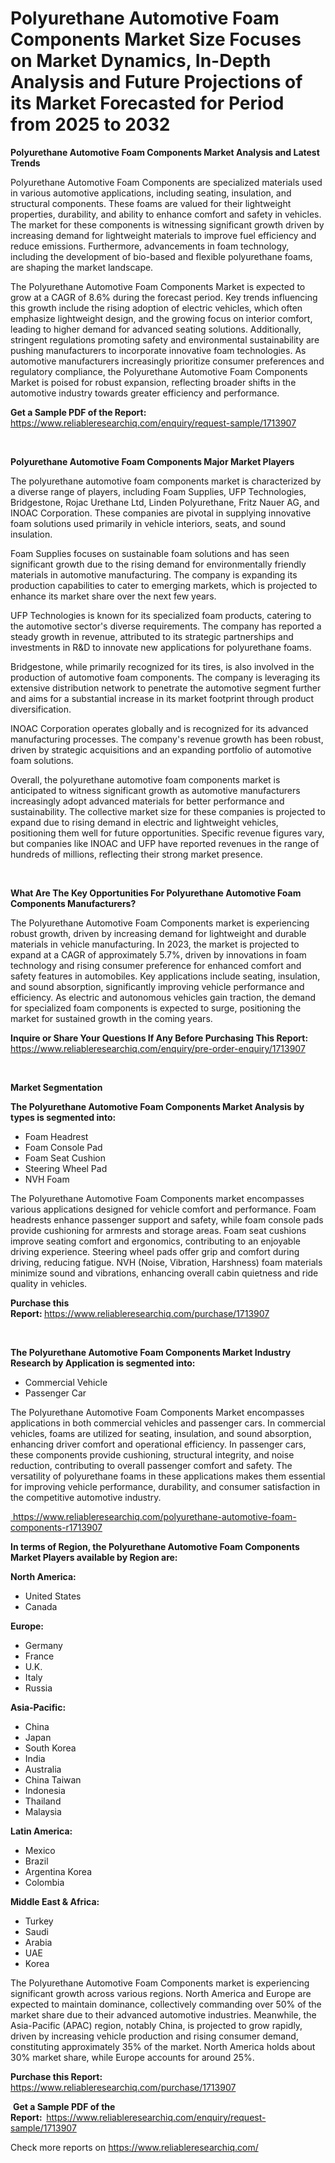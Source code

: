 <p><h1>Polyurethane Automotive Foam Components Market Size Focuses on Market Dynamics, In-Depth Analysis and Future Projections of its Market Forecasted for Period from 2025 to 2032</h1></p><p><strong>Polyurethane Automotive Foam Components Market Analysis and Latest Trends</strong></p>
<p><p>Polyurethane Automotive Foam Components are specialized materials used in various automotive applications, including seating, insulation, and structural components. These foams are valued for their lightweight properties, durability, and ability to enhance comfort and safety in vehicles. The market for these components is witnessing significant growth driven by increasing demand for lightweight materials to improve fuel efficiency and reduce emissions. Furthermore, advancements in foam technology, including the development of bio-based and flexible polyurethane foams, are shaping the market landscape.</p><p>The Polyurethane Automotive Foam Components Market is expected to grow at a CAGR of 8.6% during the forecast period. Key trends influencing this growth include the rising adoption of electric vehicles, which often emphasize lightweight design, and the growing focus on interior comfort, leading to higher demand for advanced seating solutions. Additionally, stringent regulations promoting safety and environmental sustainability are pushing manufacturers to incorporate innovative foam technologies. As automotive manufacturers increasingly prioritize consumer preferences and regulatory compliance, the Polyurethane Automotive Foam Components Market is poised for robust expansion, reflecting broader shifts in the automotive industry towards greater efficiency and performance.</p></p>
<p><strong>Get a Sample PDF of the Report:&nbsp;</strong> <a href="https://www.reliableresearchiq.com/enquiry/request-sample/1713907?utm_campaign=1834&utm_medium=2&utm_source=Github&utm_content=ia&utm_term=11012025&utm_id=polyurethane-automotive-foam-components">https://www.reliableresearchiq.com/enquiry/request-sample/1713907</a></p>
<p>&nbsp;</p>
<p><strong>Polyurethane Automotive Foam Components Major Market Players</strong></p>
<p><p>The polyurethane automotive foam components market is characterized by a diverse range of players, including Foam Supplies, UFP Technologies, Bridgestone, Rojac Urethane Ltd, Linden Polyurethane, Fritz Nauer AG, and INOAC Corporation. These companies are pivotal in supplying innovative foam solutions used primarily in vehicle interiors, seats, and sound insulation.</p><p>Foam Supplies focuses on sustainable foam solutions and has seen significant growth due to the rising demand for environmentally friendly materials in automotive manufacturing. The company is expanding its production capabilities to cater to emerging markets, which is projected to enhance its market share over the next few years.</p><p>UFP Technologies is known for its specialized foam products, catering to the automotive sector's diverse requirements. The company has reported a steady growth in revenue, attributed to its strategic partnerships and investments in R&D to innovate new applications for polyurethane foams.</p><p>Bridgestone, while primarily recognized for its tires, is also involved in the production of automotive foam components. The company is leveraging its extensive distribution network to penetrate the automotive segment further and aims for a substantial increase in its market footprint through product diversification.</p><p>INOAC Corporation operates globally and is recognized for its advanced manufacturing processes. The company's revenue growth has been robust, driven by strategic acquisitions and an expanding portfolio of automotive foam solutions.</p><p>Overall, the polyurethane automotive foam components market is anticipated to witness significant growth as automotive manufacturers increasingly adopt advanced materials for better performance and sustainability. The collective market size for these companies is projected to expand due to rising demand in electric and lightweight vehicles, positioning them well for future opportunities. Specific revenue figures vary, but companies like INOAC and UFP have reported revenues in the range of hundreds of millions, reflecting their strong market presence.</p></p>
<p>&nbsp;</p>
<p><strong>What Are The Key Opportunities For Polyurethane Automotive Foam Components Manufacturers?</strong></p>
<p><p>The Polyurethane Automotive Foam Components market is experiencing robust growth, driven by increasing demand for lightweight and durable materials in vehicle manufacturing. In 2023, the market is projected to expand at a CAGR of approximately 5.7%, driven by innovations in foam technology and rising consumer preference for enhanced comfort and safety features in automobiles. Key applications include seating, insulation, and sound absorption, significantly improving vehicle performance and efficiency. As electric and autonomous vehicles gain traction, the demand for specialized foam components is expected to surge, positioning the market for sustained growth in the coming years.</p></p>
<p><strong>Inquire or Share Your Questions If Any Before Purchasing This Report:</strong> <a href="https://www.reliableresearchiq.com/enquiry/pre-order-enquiry/1713907?utm_campaign=1834&utm_medium=2&utm_source=Github&utm_content=ia&utm_term=11012025&utm_id=polyurethane-automotive-foam-components">https://www.reliableresearchiq.com/enquiry/pre-order-enquiry/1713907</a></p>
<p>&nbsp;</p>
<p><strong>Market Segmentation</strong></p>
<p><strong>The Polyurethane Automotive Foam Components Market Analysis by types is segmented into:</strong></p>
<p><ul><li>Foam Headrest</li><li>Foam Console Pad</li><li>Foam Seat Cushion</li><li>Steering Wheel Pad</li><li>NVH Foam</li></ul></p>
<p><p>The Polyurethane Automotive Foam Components market encompasses various applications designed for vehicle comfort and performance. Foam headrests enhance passenger support and safety, while foam console pads provide cushioning for armrests and storage areas. Foam seat cushions improve seating comfort and ergonomics, contributing to an enjoyable driving experience. Steering wheel pads offer grip and comfort during driving, reducing fatigue. NVH (Noise, Vibration, Harshness) foam materials minimize sound and vibrations, enhancing overall cabin quietness and ride quality in vehicles.</p></p>
<p><strong>Purchase this Report:&nbsp;</strong><a href="https://www.reliableresearchiq.com/purchase/1713907?utm_campaign=1834&utm_medium=2&utm_source=Github&utm_content=ia&utm_term=11012025&utm_id=polyurethane-automotive-foam-components">https://www.reliableresearchiq.com/purchase/1713907</a></p>
<p>&nbsp;</p>
<p><strong>The Polyurethane Automotive Foam Components Market Industry Research by Application is segmented into:</strong></p>
<p><ul><li>Commercial Vehicle</li><li>Passenger Car</li></ul></p>
<p><p>The Polyurethane Automotive Foam Components Market encompasses applications in both commercial vehicles and passenger cars. In commercial vehicles, foams are utilized for seating, insulation, and sound absorption, enhancing driver comfort and operational efficiency. In passenger cars, these components provide cushioning, structural integrity, and noise reduction, contributing to overall passenger comfort and safety. The versatility of polyurethane foams in these applications makes them essential for improving vehicle performance, durability, and consumer satisfaction in the competitive automotive industry.</p></p>
<p><a href="https://www.reliableresearchiq.com/polyurethane-automotive-foam-components-r1713907?utm_campaign=1834&utm_medium=2&utm_source=Github&utm_content=ia&utm_term=11012025&utm_id=polyurethane-automotive-foam-components">&nbsp;https://www.reliableresearchiq.com/polyurethane-automotive-foam-components-r1713907</a></p>
<p><strong>In terms of Region, the Polyurethane Automotive Foam Components Market Players available by Region are:</strong></p>
<p>
    <p> <strong> North America: </strong>
        <ul>
            <li>United States</li>
            <li>Canada</li>
        </ul>
        </p> 
    <p> <strong> Europe: </strong>
        <ul>
            <li>Germany</li>
            <li>France</li>
            <li>U.K.</li>
            <li>Italy</li>
            <li>Russia</li>
        </ul>
        </p> 
    <p> <strong> Asia-Pacific: </strong>
        <ul>
            <li>China</li>
            <li>Japan</li>
            <li>South Korea</li>
            <li>India</li>
            <li>Australia</li>
            <li>China Taiwan</li>
            <li>Indonesia</li>
            <li>Thailand</li>
            <li>Malaysia</li>
        </ul>
        </p> 
    <p> <strong> Latin America: </strong>
        <ul>
            <li>Mexico</li>
            <li>Brazil</li>
            <li>Argentina Korea</li>
            <li>Colombia</li>
        </ul>
        </p> 
    <p> <strong> Middle East & Africa: </strong>
        <ul>
            <li>Turkey</li>
            <li>Saudi</li>
            <li>Arabia</li>
            <li>UAE</li>
            <li>Korea</li>
        </ul>
    </p>
    </p>
<p><p>The Polyurethane Automotive Foam Components market is experiencing significant growth across various regions. North America and Europe are expected to maintain dominance, collectively commanding over 50% of the market share due to their advanced automotive industries. Meanwhile, the Asia-Pacific (APAC) region, notably China, is projected to grow rapidly, driven by increasing vehicle production and rising consumer demand, constituting approximately 35% of the market. North America holds about 30% market share, while Europe accounts for around 25%.</p></p>
<p><strong>Purchase this Report: </strong><a href="https://www.reliableresearchiq.com/purchase/1713907?utm_campaign=1834&utm_medium=2&utm_source=Github&utm_content=ia&utm_term=11012025&utm_id=polyurethane-automotive-foam-components">https://www.reliableresearchiq.com/purchase/1713907</a></p>
<p>&nbsp;<strong>Get a Sample PDF of the Report:&nbsp;&nbsp;</strong><a href="https://www.reliableresearchiq.com/enquiry/request-sample/1713907?utm_campaign=1834&utm_medium=2&utm_source=Github&utm_content=ia&utm_term=11012025&utm_id=polyurethane-automotive-foam-components">https://www.reliableresearchiq.com/enquiry/request-sample/1713907</a></p>
<p><strong></strong></p>
<p>Check more reports on <a href="https://www.reliableresearchiq.com/?utm_campaign=1834&utm_medium=2&utm_source=Github&utm_content=ia&utm_term=11012025&utm_id=polyurethane-automotive-foam-components">https://www.reliableresearchiq.com/</a></p>